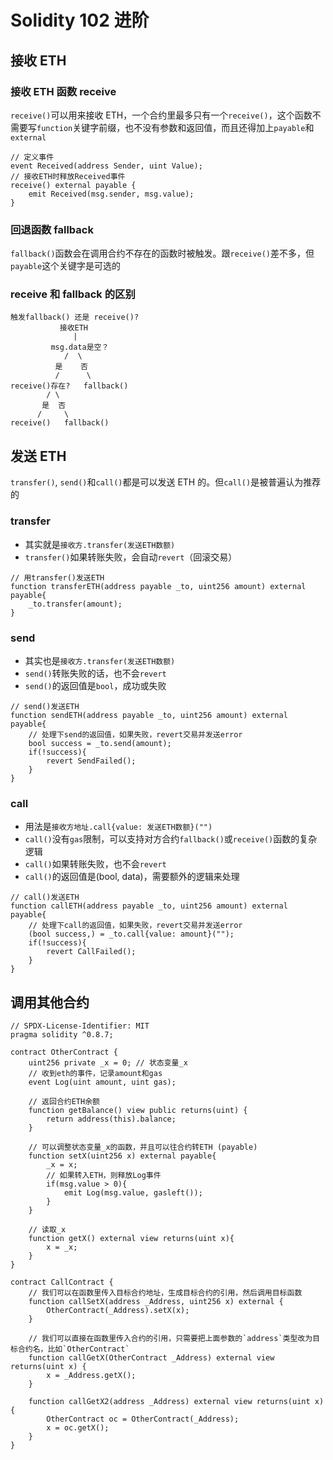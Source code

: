 # Solidity 102 进阶

## 接收 ETH

### 接收 ETH 函数 receive

`receive()`可以用来接收 ETH，一个合约里最多只有一个`receive()`，这个函数不需要写`function`关键字前缀，也不没有参数和返回值，而且还得加上`payable`和`external`

```sol
// 定义事件
event Received(address Sender, uint Value);
// 接收ETH时释放Received事件
receive() external payable {
    emit Received(msg.sender, msg.value);
}
```

### 回退函数 fallback

`fallback()`函数会在调用合约不存在的函数时被触发。跟`receive()`差不多，但`payable`这个关键字是可选的

### receive 和 fallback 的区别

```sol
触发fallback() 还是 receive()?
           接收ETH
              |
         msg.data是空？
            /  \
          是    否
          /      \
receive()存在?   fallback()
        / \
       是  否
      /     \
receive()   fallback()
```

## 发送 ETH

`transfer()`, `send()`和`call()`都是可以发送 ETH 的。但`call()`是被普遍认为推荐的

### transfer

- 其实就是`接收方.transfer(发送ETH数额)`
- `transfer()`如果转账失败，会自动`revert`（回滚交易）

```sol
// 用transfer()发送ETH
function transferETH(address payable _to, uint256 amount) external payable{
    _to.transfer(amount);
}
```

### send

- 其实也是`接收方.transfer(发送ETH数额)`
- `send()`转账失败的话，也不会`revert`
- `send()`的返回值是`bool`，成功或失败

```sol
// send()发送ETH
function sendETH(address payable _to, uint256 amount) external payable{
    // 处理下send的返回值，如果失败，revert交易并发送error
    bool success = _to.send(amount);
    if(!success){
        revert SendFailed();
    }
}
```

### call

- 用法是`接收方地址.call{value: 发送ETH数额}("")`
- `call()`没有`gas`限制，可以支持对方合约`fallback()`或`receive()`函数的复杂逻辑
- `call()`如果转账失败，也不会`revert`
- `call()`的返回值是(bool, data)，需要额外的逻辑来处理

```sol
// call()发送ETH
function callETH(address payable _to, uint256 amount) external payable{
    // 处理下call的返回值，如果失败，revert交易并发送error
    (bool success,) = _to.call{value: amount}("");
    if(!success){
        revert CallFailed();
    }
}
```

## 调用其他合约

```sol
// SPDX-License-Identifier: MIT
pragma solidity ^0.8.7;

contract OtherContract {
    uint256 private _x = 0; // 状态变量_x
    // 收到eth的事件，记录amount和gas
    event Log(uint amount, uint gas);

    // 返回合约ETH余额
    function getBalance() view public returns(uint) {
        return address(this).balance;
    }

    // 可以调整状态变量_x的函数，并且可以往合约转ETH (payable)
    function setX(uint256 x) external payable{
        _x = x;
        // 如果转入ETH，则释放Log事件
        if(msg.value > 0){
            emit Log(msg.value, gasleft());
        }
    }

    // 读取_x
    function getX() external view returns(uint x){
        x = _x;
    }
}

contract CallContract {
    // 我们可以在函数里传入目标合约地址，生成目标合约的引用，然后调用目标函数
    function callSetX(address _Address, uint256 x) external {
        OtherContract(_Address).setX(x);
    }

    // 我们可以直接在函数里传入合约的引用，只需要把上面参数的`address`类型改为目标合约名，比如`OtherContract`
    function callGetX(OtherContract _Address) external view returns(uint x) {
        x = _Address.getX();
    }

    function callGetX2(address _Address) external view returns(uint x) {
        OtherContract oc = OtherContract(_Address);
        x = oc.getX();
    }
}
```
